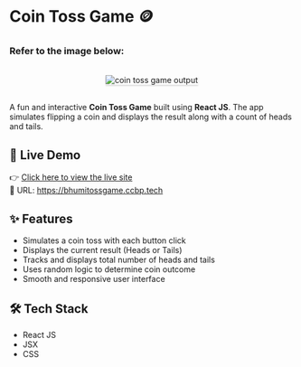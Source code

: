 # Coin Toss Game 🪙

### Refer to the image below:

<br/>
<div style="text-align: center;">
    <img src="https://assets.ccbp.in/frontend/content/react-js/coin-toss-game-output.gif" alt="coin toss game output" style="max-width:70%;box-shadow:0 2.8px 2.2px rgba(0, 0, 0, 0.12)">
</div>
<br/>


A fun and interactive **Coin Toss Game** built using **React JS**. The app simulates flipping a coin and displays the result along with a count of heads and tails.

## 🚀 Live Demo

👉 [Click here to view the live site](https://bhumitossgame.ccbp.tech)  
🔗 URL: https://bhumitossgame.ccbp.tech

## ✨ Features

- Simulates a coin toss with each button click  
- Displays the current result (Heads or Tails)  
- Tracks and displays total number of heads and tails  
- Uses random logic to determine coin outcome  
- Smooth and responsive user interface  

## 🛠️ Tech Stack

- React JS  
- JSX  
- CSS